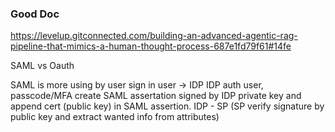 ### Good Doc ###
https://levelup.gitconnected.com/building-an-advanced-agentic-rag-pipeline-that-mimics-a-human-thought-process-687e1fd79f61#14fe

SAML vs Oauth

SAML is more using by user sign in
user -> IDP
IDP auth user, passcode/MFA
create SAML assertation signed by IDP private key and append cert (public key) in SAML assertion.
IDP - SP (SP verify signature by public key and extract wanted info from attributes)

